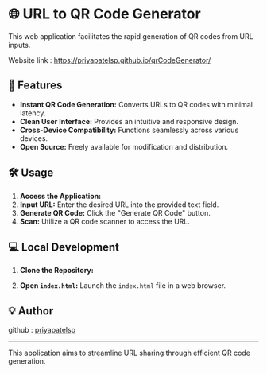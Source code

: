 # 🌐 URL to QR Code Generator

This web application facilitates the rapid generation of QR codes from URL inputs.

Website link : https://priyapatelsp.github.io/qrCodeGenerator/

## 🚀 Features

* **Instant QR Code Generation:** Converts URLs to QR codes with minimal latency.
* **Clean User Interface:** Provides an intuitive and responsive design.
* **Cross-Device Compatibility:** Functions seamlessly across various devices.
* **Open Source:** Freely available for modification and distribution.

## 🛠️ Usage

1.  **Access the Application:**
2.  **Input URL:** Enter the desired URL into the provided text field.
3.  **Generate QR Code:** Click the "Generate QR Code" button.
4.  **Scan:** Utilize a QR code scanner to access the URL.

## 💻 Local Development

1.  **Clone the Repository:**


2.  **Open `index.html`:** Launch the `index.html` file in a web browser.


## 💡 Author
github : <a href="https://github.com/priyapatelsp">priyapatelsp</a>

---

This application aims to streamline URL sharing through efficient QR code generation.
